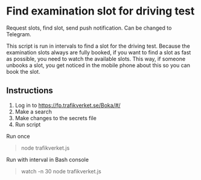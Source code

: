 # Find examination slot for driving test

Request slots, find slot, send push notification. Can be changed to Telegram.

This script is run in intervals to find a slot for the driving test. Because the examination slots always are fully booked, if you want to find a slot as fast as possible, you need to watch the available slots. This way, if someone unbooks a slot, you get noticed in the mobile phone about this so you can book the slot.

## Instructions
1. Log in to https://fp.trafikverket.se/Boka/#/
2. Make a search
2. Make changes to the secrets file
3. Run script

Run once
> node trafikverket.js

Run with interval in Bash console
> watch -n 30 node trafikverket.js

